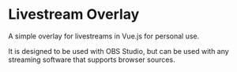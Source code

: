# Livestream Overlay

A simple overlay for livestreams in Vue.js for personal use.

It is designed to be used with OBS Studio, but can be used with any streaming software that supports browser sources.